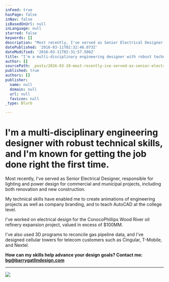 ```yaml
---
inFeed: true
hasPage: false
inNav: false
isBasedOnUrl: null
inLanguage: null
starred: false
keywords: []
description: "Most recently, I've served as Senior Electrical Designer, responsible for lighting and power design for\_commercial and municipal projects, including both renovation and new construction.\_"
datePublished: '2016-03-11T02:32:46.073Z'
dateModified: '2016-03-11T02:31:57.506Z'
title: "I'm a multi-disciplinary engineering designer with robust technical skills, and I’m known for getting the job done right the first time.\_\_"
author: []
sourcePath: _posts/2016-03-10-most-recently-ive-served-as-senior-electrical-designer-re.md
published: true
authors: []
publisher:
  name: null
  domain: null
  url: null
  favicon: null
_type: Blurb

---
```

# I'm a multi-disciplinary engineering designer with robust technical skills, and I'm known for getting the job done right the first time.  

Most recently, I've served as Senior Electrical Designer, responsible for lighting and power design for commercial and municipal projects, including both renovation and new construction. 

My technical skills have enabled me to create animations of engineering projects as well as company branding, and to teach AutoCAD at the college level. 

I've worked on electrical design for the ConocoPhillips Wood River oil refinery expansion project, valued in excess of $100MM. 

I've also used 3D programs to reconcile gas pipeline data, and I've designed cellular towers for telecom customers such as Cingular, T-Mobile, and Nextel.

**How can my skills help advance your design goals? Contact me: bg@barrygatlindesign.com**

****
![](https://the-grid-user-content.s3-us-west-2.amazonaws.com/30f169c3-add3-4dbf-9ca7-84669a061742.jpg)